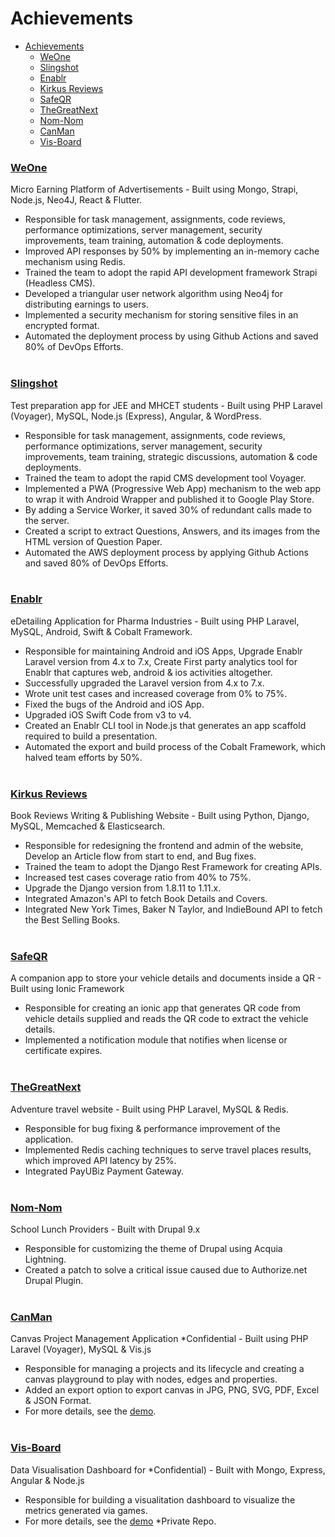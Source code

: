 # Achievements

- [Achievements](#achievements)
    - [WeOne](#weone)
    - [Slingshot](#slingshot)
    - [Enablr](#enablr)
    - [Kirkus Reviews](#kirkus-reviews)
    - [SafeQR](#safeqr)
    - [TheGreatNext](#thegreatnext)
    - [Nom-Nom](#nom-nom)
    - [CanMan](#canman)
    - [Vis-Board](#vis-board)

### [WeOne](https://www.weoneapp.com)
Micro Earning Platform of Advertisements - Built using Mongo, Strapi, Node.js, Neo4J, React & Flutter.
- Responsible for task management, assignments, code reviews, performance optimizations, server management, security improvements, team training, automation & code deployments.
- Improved API responses by 50% by implementing an in-memory cache mechanism using Redis.
- Trained the team to adopt the rapid API development framework Strapi (Headless CMS).
- Developed a triangular user network algorithm using Neo4j for distributing earnings to users.
- Implemented a security mechanism for storing sensitive files in an encrypted format.
- Automated the deployment process by using Github Actions and saved 80% of DevOps Efforts.
<br/><br/>

### [Slingshot](https://www.slingshotlearn.com/)
Test preparation app for JEE and MHCET students - Built using  PHP Laravel (Voyager), MySQL, Node.js (Express), Angular, & WordPress.
- Responsible for task management, assignments, code reviews, performance optimizations, server management, security improvements, team training, strategic discussions, automation & code deployments.
- Trained the team to adopt the rapid CMS development tool Voyager.
- Implemented a PWA (Progressive Web App) mechanism to the web app to wrap it with Android Wrapper and published it to Google Play Store.
- By adding a Service Worker, it saved 30% of redundant calls made to the server.
- Created a script to extract Questions, Answers, and its images from the HTML version of Question Paper.
- Automated the AWS deployment process by applying Github Actions and saved 80% of DevOps Efforts.
<br/><br/>

### [Enablr](https://enablrclm.com)
eDetailing Application for Pharma Industries - Built using PHP Laravel, MySQL, Android, Swift & Cobalt Framework.
- Responsible for maintaining Android and iOS Apps, Upgrade Enablr Laravel version from 4.x to 7.x, Create First party analytics tool for Enablr that captures web, android & ios activities altogether.
- Successfully upgraded the Laravel version from 4.x to 7.x.
- Wrote unit test cases and increased coverage from 0% to 75%.
- Fixed the bugs of the Android and iOS App.
- Upgraded iOS Swift Code from v3 to v4.
- Created an Enablr CLI tool in Node.js that generates an app scaffold required to build a presentation.
- Automated the export and build process of the Cobalt Framework, which halved team efforts by 50%.
<br/><br/>

### [Kirkus Reviews](https://www.kirkusreviews.com/)
Book Reviews Writing & Publishing Website - Built using Python, Django, MySQL, Memcached & Elasticsearch.
- Responsible for redesigning the frontend and admin of the website, Develop an Article flow from start to end, and Bug fixes.
- Trained the team to adopt the Django Rest Framework for creating APIs.
- Increased test cases coverage ratio from 40% to 75%.
- Upgrade the Django version from 1.8.11 to 1.11.x.
- Integrated Amazon's API to fetch Book Details and Covers.
- Integrated New York Times, Baker N Taylor, and IndieBound API to fetch the Best Selling Books.
<br/><br/>

### [SafeQR](https://play.google.com/store/apps/details?id=com.vistaardigital.safeqrindia)
A companion app to store your vehicle details and documents inside a QR - Built using Ionic Framework
- Responsible for creating an ionic app that generates QR code from vehicle details supplied and reads the QR code to extract the vehicle details.
- Implemented a notification module that notifies when license or certificate expires.
<br/><br/>

### [TheGreatNext](https://www.thegreatnext.com/)
Adventure travel website - Built using PHP Laravel, MySQL & Redis.
- Responsible for bug fixing & performance improvement of the application.
- Implemented Redis caching techniques to serve travel places results, which improved API latency by 25%.
- Integrated PayUBiz Payment Gateway.
<br/><br/>

### [Nom-Nom](http://nom-nom.stage.bwm.com/)
School Lunch Providers - Built with Drupal 9.x
- Responsible for customizing the theme of Drupal using Acquia Lightning.
- Created a patch to solve a critical issue caused due to Authorize.net Drupal Plugin.
<br/><br/>

### [CanMan](https://github.com/dr5hn/canman)
Canvas Project Management Application *Confidential - Built using PHP Laravel (Voyager), MySQL & Vis.js
- Responsible for managing a projects and its lifecycle and creating a canvas playground to play with nodes, edges and properties. 
- Added an export option to export canvas in JPG, PNG, SVG, PDF, Excel & JSON Format.
- For more details, see the [demo](https://github.com/dr5hn/canman).
<br/><br/>

### [Vis-Board](https://github.com/dr5hn/vis-board)
Data Visualisation Dashboard for *Confidential) - Built with Mongo, Express, Angular & Node.js
- Responsible for building a visualitation dashboard to visualize the metrics generated via games.
- For more details, see the [demo](https://github.com/dr5hn/vis-board) *Private Repo.
